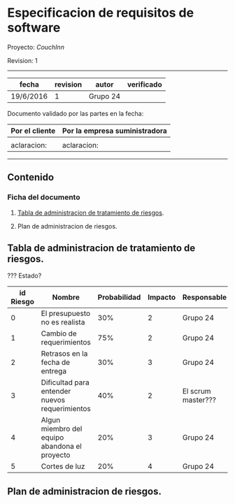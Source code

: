 # Especificacion de requisitos de software


Proyecto: *CouchInn*


Revision: 1


---

| fecha | revision | autor | verificado |
| --- | --- | --- | --- |
| 19/6/2016 | 1 | Grupo 24 |


Documento validado por las partes en la fecha:

| Por el cliente | Por la empresa suministradora |
| --- | --- |
|     |     |
|aclaracion: | aclaracion: |

---

## Contenido

### Ficha del documento

1. [Tabla de administracion de tratamiento de riesgos](#tabla-de-administracion-de-tratamientos-de-riesgos).


2. Plan de administracion de riesgos.


## Tabla de administracion de tratamiento de riesgos.

??? Estado?

| id Riesgo | Nombre                            | Probabilidad | Impacto | Responsable | Estado |
| ---       | ---                               | ---          | ---     | ---         | ---    |
| 0         | El presupuesto no es realista     | 30%          | 2       | Grupo 24    |        |
| 1         | Cambio de requerimientos          | 75%          | 2       | Grupo 24    |        |
| 2         | Retrasos en la fecha de entrega   | 30%          | 3       | Grupo 24    |        |
| 3         | Dificultad para entender nuevos requerimientos | 40% | 2 | El scrum master??? |     |
| 4         | Algun miembro del equipo abandona el proyecto | 20% | 3 | Grupo 24 | |
| 5         | Cortes de luz                     | 20%          | 4       | Grupo 24     |       |

## Plan de administracion de riesgos.


